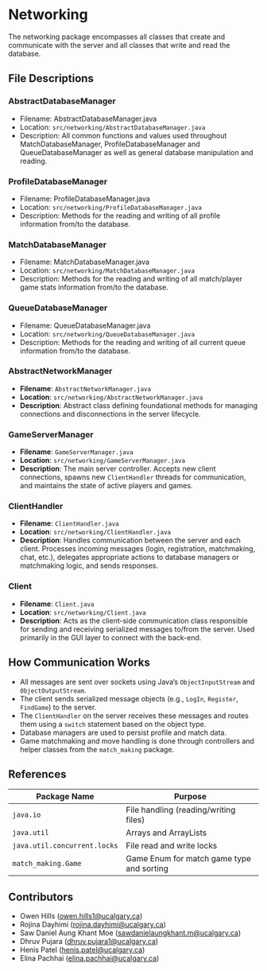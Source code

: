 # Networking

The networking package encompasses all classes that create and communicate with the server and all classes that write and read the database.

## File Descriptions

### AbstractDatabaseManager
- Filename: AbstractDatabaseManager.java
- Location: `src/networking/AbstractDatabaseManager.java` <br>
- Description: All common functions and values used throughout MatchDatabaseManager, ProfileDatabaseManager and QueueDatabaseManager as well as general database manipulation and reading.

### ProfileDatabaseManager
- Filename: ProfileDatabaseManager.java
- Location: `src/networking/ProfileDatabaseManager.java` <br>
- Description: Methods for the reading and writing of all profile information from/to the database.

### MatchDatabaseManager
- Filename: MatchDatabaseManager.java
- Location: `src/networking/MatchDatabaseManager.java` <br>
- Description: Methods for the reading and writing of all match/player game stats information from/to the database.

### QueueDatabaseManager
- Filename: QueueDatabaseManager.java
- Location: `src/networking/QueueDatabaseManager.java` <br>
- Description: Methods for the reading and writing of all current queue information from/to the database.

### AbstractNetworkManager
- **Filename**: `AbstractNetworkManager.java`
- **Location**: `src/networking/AbstractNetworkManager.java` <br>
- **Description**: Abstract class defining foundational methods for managing connections and disconnections in the server lifecycle.

### GameServerManager
- **Filename**: `GameServerManager.java`
- **Location**: `src/networking/GameServerManager.java`  <br>
- **Description**: The main server controller. Accepts new client connections, spawns new `ClientHandler` threads for communication, and maintains the state of active players and games.

### ClientHandler
- **Filename**: `ClientHandler.java`
- **Location**: `src/networking/ClientHandler.java`  <br>
- **Description**: Handles communication between the server and each client. Processes incoming messages (login, registration, matchmaking, chat, etc.), delegates appropriate actions to database managers or matchmaking logic, and sends responses.

### Client
- **Filename**: `Client.java`
- **Location**: `src/networking/Client.java`  <br>
- **Description**: Acts as the client-side communication class responsible for sending and receiving serialized messages to/from the server. Used primarily in the GUI layer to connect with the back-end.

## How Communication Works

- All messages are sent over sockets using Java’s `ObjectInputStream` and `ObjectOutputStream`.
- The client sends serialized message objects (e.g., `LogIn`, `Register`, `FindGame`) to the server.
- The `ClientHandler` on the server receives these messages and routes them using a `switch` statement based on the object type.
- Database managers are used to persist profile and match data.
- Game matchmaking and move handling is done through controllers and helper classes from the `match_making` package.

## References

| Package Name                 | Purpose                                   |
|------------------------------|-------------------------------------------|
| `java.io`                    | File handling (reading/writing files)     |
| `java.util`                  | Arrays and ArrayLists                     |
| `java.util.concurrent.locks` | File read and write locks                 |
| `match_making.Game`          | Game Enum for match game type and sorting |

## Contributors
- Owen Hills      (owen.hills1@ucalgary.ca)
- Rojina Dayhimi (rojina.dayhimi@ucalgary.ca)
- Saw Daniel Aung Khant Moe (sawdanielaungkhant.m@ucalgary.ca)
- Dhruv Pujara (dhruv.pujara1@ucalgary.ca)
- Henis Patel (henis.patel@ucalgary.ca)
- Elina Pachhai (elina.pachhai@ucalgary.ca)